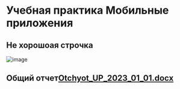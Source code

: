 # Учебная практика Мобильные приложения
## Не хорошоая строчка
![image](https://user-images.githubusercontent.com/100847962/224948045-e0975558-911c-44ba-b324-7deaeb09d270.png)
## Общий отчет[Otchyot_UP_2023_01_01.docx](https://github.com/Anastasiy1307/Layout1/files/11027190/Otchyot_UP_2023_01_01.docx)
